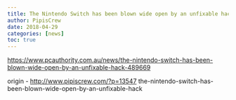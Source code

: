 ```yaml
---
title: The Nintendo Switch has been blown wide open by an unfixable hack
author: PipisCrew
date: 2018-04-29
categories: [news]
toc: true
---
```


https://www.pcauthority.com.au/news/the-nintendo-switch-has-been-blown-wide-open-by-an-unfixable-hack-489669

origin - http://www.pipiscrew.com/?p=13547 the-nintendo-switch-has-been-blown-wide-open-by-an-unfixable-hack